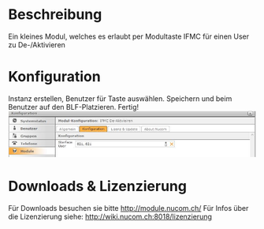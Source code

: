 <!-- TITLE: IFMC De Aktivieren -->
# Beschreibung
Ein kleines Modul, welches es erlaubt per Modultaste IFMC für einen User zu De-/Aktivieren
# Konfiguration
Instanz erstellen, Benutzer für Taste auswählen.
Speichern und beim Benutzer auf den BLF-Platzieren.
Fertig!
![1](/uploads/ifmc-de-aktivieren/1.jpg "1")
# Downloads & Lizenzierung
Für Downloads besuchen sie bitte http://module.nucom.ch/
Für Infos über die Lizenzierung siehe: http://wiki.nucom.ch:8018/lizenzierung
